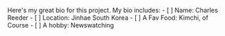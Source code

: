 Here's my great bio for this project. My bio includes:
     - [ ] Name: Charles Reeder
     - [ ] Location: Jinhae South Korea
     - [ ] A Fav Food: Kimchi, of Course
     - [ ] A hobby: Newswatching
